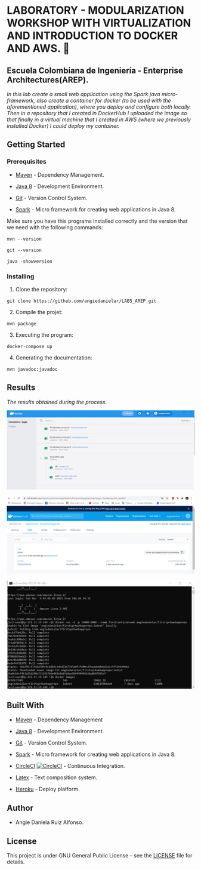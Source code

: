 # LABORATORY - MODULARIZATION WORKSHOP WITH VIRTUALIZATION AND INTRODUCTION TO DOCKER AND AWS. 🚀

## Escuela Colombiana de Ingeniería - Enterprise Architectures(AREP).

_In this lab create a small web application using the Spark java micro-framework, also create a container for docker (to be used with the aforementioned application), where you deploy and configure both locally. Then in a repository that I created in DockerHub I uploaded the image so that finally in a virtual machine that I created in AWS (where we previously installed Docker) I could deploy my container._

## Getting Started

### Prerequisites

- [Maven](https://maven.apache.org/) - Dependency Management.

- [Java 8](https://www.oracle.com/co/java/technologies/javase/javase-jdk8-downloads.html) -  Development Environment.

- [Git](https://git-scm.com/) - Version Control System.

- [Spark](http://sparkjava.com/) - Micro framework for creating web applications in Java 8.


Make sure you have this programs installed correctly and the version that we need with the following commands:

```
mvn --version
```

```
git --version
```

```
java -showversion
```

### Installing

1. Clone the repository:

```
git clone https://github.com/angiedanielar/LAB5_AREP.git
```

2. Compile the projet:

```
mvn package
```

3. Executing the program:

```
docker-compose up
```


4. Generating the documentation:

```
mvn javadoc:javadoc
```

## Results

_The results obtained during the process._


![Imagen 1](resources/images/1.png)


![Imagen 3](resources/images/2.png)


![Imagen 4](resources/images/3.png)

## Built With

- [Maven](https://maven.apache.org/) - Dependency Management

- [Java 8](https://www.oracle.com/co/java/technologies/javase/javase-jdk8-downloads.html) -  Development Environment.

- [Git](https://git-scm.com/) - Version Control System.

- [Spark](http://sparkjava.com/) - Micro framework for creating web applications in Java 8.

- [CircleCI](https://circleci.com/) [![CircleCI](https://circleci.com/gh/circleci/circleci-docs.svg?style=svg)](https://app.circleci.com/pipelines/github/angiedanielar/LAB5_AREP) - Continuous Integration.

- [Latex](overleaf.com) - Text composition system.

- [Heroku](https://www.heroku.com/platform) - Deploy platform.

## Author

- Angie Daniela Ruiz Alfonso.

## License

This project is under GNU General Public License - see the [LICENSE](LICENSE) file for details.
